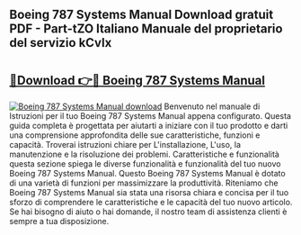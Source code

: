 ## Boeing 787 Systems Manual Download gratuit PDF - Part-tZO Italiano Manuale del proprietario del servizio kCvIx

# <h2><a href="http://dffw0zn.blite.top/?on=Boeing+787+Systems+Manual">🔗Download 👉🔴 Boeing 787 Systems Manual</a></h2>

[![Boeing 787 Systems Manual download](https://i.imgur.com/lujVjoI.png)](http://dffw0zn.blite.top/?on=Boeing+787+Systems+Manual)
Benvenuto nel manuale di Istruzioni per il tuo Boeing 787 Systems Manual appena configurato. Questa guida completa è progettata per aiutarti a iniziare con il tuo prodotto e darti una comprensione approfondita delle sue caratteristiche, funzioni e capacità. Troverai istruzioni chiare per L'installazione, L'uso, la manutenzione e la risoluzione dei problemi. Caratteristiche e funzionalità questa sezione spiega le diverse funzionalità e funzionalità del tuo nuovo Boeing 787 Systems Manual. Questo Boeing 787 Systems Manual è dotato di una varietà di funzioni per massimizzare la produttività. Riteniamo che Boeing 787 Systems Manual sia stata una risorsa chiara e concisa per il tuo sforzo di comprendere le caratteristiche e le capacità del tuo nuovo articolo. Se hai bisogno di aiuto o hai domande, il nostro team di assistenza clienti è sempre a tua disposizione.

